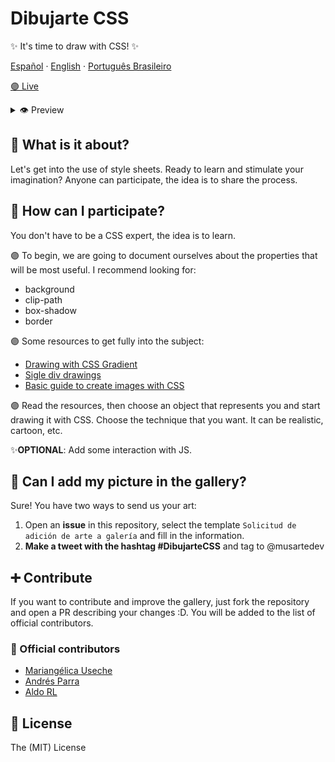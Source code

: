 # Dibujarte CSS
✨ It's time to draw with CSS! ✨

<p align="left">
    <a href="https://github.com/musartedev/dibujarte-css/blob/master/README.md">Español</a>
    ·
    <a href="https://github.com/musartedev/dibujarte-css/blob/master/public/Traducciones/english.md">English</a>
    ·
    <a href="https://github.com/musartedev/dibujarte-css/blob/master/public/Traducciones/portugues.md">Português Brasileiro</a>
</p>


[🟣   Live](https://dibujartecss.musarte.dev/)
<details>
<summary>👁 Preview</summary>

![DEMO GIF](http://g.recordit.co/wHGcE23mze.gif)
</details>

## 👀 What is it about?
Let's get into the use of style sheets. Ready to learn and stimulate your imagination?
Anyone can participate, the idea is to share the process.

## 🤔 How can I participate?
You don't have to be a CSS expert, the idea is to learn.

🟣 To begin, we are going to document ourselves about the properties that will be most useful. I recommend looking for:
* background
* clip-path
* box-shadow
* border

🟣 Some resources to get fully into the subject:
* [Drawing with CSS Gradient](https://css-tricks.com/drawing-images-with-css-gradients/)
* [Sigle div drawings](https://hacks.mozilla.org/2014/09/single-div-drawings-with-css/)
* [Basic guide to create images with CSS](https://medium.com/coding-artist/a-beginners-guide-to-pure-css-images-ef9a5d069dd2)

🟣 Read the resources, then choose an object that represents you and start drawing it with CSS. Choose the technique that you want. It can be realistic, cartoon, etc.

✨**OPTIONAL**: Add some interaction with JS.

## 🎨 Can I add my picture in the gallery?
Sure! You have two ways to send us your art:
1. Open an **issue** in this repository, select the template `Solicitud de adición de arte a galería` and fill in the information.
2. **Make a tweet with the hashtag #DibujarteCSS** and tag to @musartedev

## ➕ Contribute
If you want to contribute and improve the gallery, just fork the repository and open a PR describing your changes :D. You will be added to the list of official contributors.

### 💜 Official contributors
* [Mariangélica Useche](https://github.com/musartedev)
* [Andrés Parra](https://github.com/AndresParraGO)
* [Aldo RL](https://github.com/aldo-rl)

## 📖 License
The (MIT) License
